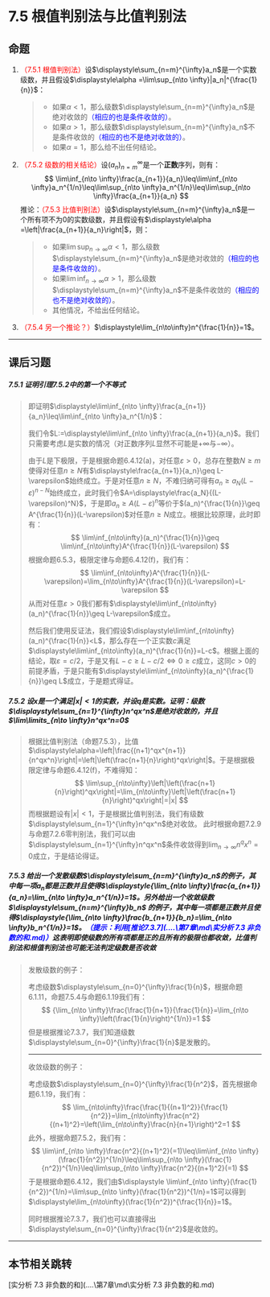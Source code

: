 # 7.5 根值判别法与比值判别法

## 命题

1. <font color=red>（7.5.1 根值判别法）</font>设$\displaystyle\sum_{n=m}^{\infty}a_n$是一个实数级数，并且假设$\displaystyle\alpha =\lim\sup_{n\to \infty}|a_n|^{\frac{1}{n}}$：

   > * 如果$\alpha <1$，那么级数$\displaystyle\sum_{n=m}^{\infty}a_n$是绝对收敛的<font color=blue>（相应的也是条件收敛的）</font>。
   > * 如果$\alpha >1$，那么级数$\displaystyle\sum_{n=m}^{\infty}a_n$不是条件收敛的<font color=blue>（相应的也不是绝对收敛的）</font>。
   > * 如果$\alpha =1$，那么给不出任何结论。

2. <font color=red>（7.5.2 级数的相关结论）</font>设$(a_n)_{n=m}^\infty$是一个**正数**序列，则有：
   $$
   \lim\inf_{n\to \infty}\frac{a_{n+1}}{a_n}\leq\lim\inf_{n\to \infty}a_n^{1/n}\leq\lim\sup_{n\to \infty}a_n^{1/n}\leq\lim\sup_{n\to \infty}\frac{a_{n+1}}{a_n}
   $$
   推论：<font color=red>（7.5.3 比值判别法）</font>设$\displaystyle\sum_{n=m}^{\infty}a_n$是一个所有项不为$0$的实数级数，并且假设有$\displaystyle\alpha =\left|\frac{a_{n+1}}{a_n}\right|$，则：
   
   > * 如果$\displaystyle\lim\sup_{n\to \infty}\alpha<1$，那么级数$\displaystyle\sum_{n=m}^{\infty}a_n$是绝对收敛的<font color=blue>（相应的也是条件收敛的）</font>。
   > * 如果$\displaystyle\lim\inf_{n\to \infty}\alpha>1$，那么级数$\displaystyle\sum_{n=m}^{\infty}a_n$不是条件收敛的<font color=blue>（相应的也不是绝对收敛的）</font>。
   > * 其他情况，不给出任何结论。
   
3. <font color=red>（7.5.4 另一个推论？）</font>$\displaystyle\lim_{n\to\infty}n^{\frac{1}{n}}=1$。

---

## 课后习题

##### 7.5.1 证明引理7.5.2中的第一个不等式

> 即证明$\displaystyle\lim\inf_{n\to \infty}\frac{a_{n+1}}{a_n}\leq\lim\inf_{n\to \infty}a_n^{1/n}$：
>
> 我们令$L:=\displaystyle\lim\inf_{n\to \infty}\frac{a_{n+1}}{a_n}$。我们只需要考虑$L$是实数的情况（对正数序列$L$显然不可能是$+\infty$与$-\infty$）。
>
> 由于$L$是下极限，于是根据命题6.4.12(a)，对任意$\varepsilon>0$，总存在整数$N\geq m$使得对任意$n\geq N$有$\displaystyle\frac{a_{n+1}}{a_n}\geq L-\varepsilon$始终成立。于是对任意$n\geq N$，不难归纳可得有$a_n\geq a_N(L-\varepsilon)^{n-N}$始终成立，此时我们令$A=\displaystyle\frac{a_N}{(L-\varepsilon)^N}$，于是即$a_n\geq A(L-\varepsilon)^n$等价于$(a_n)^{\frac{1}{n}}\geq A^{\frac{1}{n}}(L-\varepsilon)$对任意$n\geq N$成立。根据比较原理，此时即有：
> $$
> \lim\inf_{n\to\infty}(a_n)^{\frac{1}{n}}\geq \lim\inf_{n\to\infty}A^{\frac{1}{n}}(L-\varepsilon)
> $$
> 根据命题6.5.3，极限定律与命题6.4.12(f)，我们有：
> $$
> \lim\inf_{n\to\infty}A^{\frac{1}{n}}(L-\varepsilon)=\lim_{n\to\infty}A^{\frac{1}{n}}(L-\varepsilon)=L-\varepsilon
> $$
> 从而对任意$\varepsilon>0$我们都有$\displaystyle\lim\inf_{n\to\infty}(a_n)^{\frac{1}{n}}\geq L-\varepsilon$成立。
>
> 然后我们使用反证法，我们假设$\displaystyle\lim\inf_{n\to\infty}(a_n)^{\frac{1}{n}}<L$，那么存在一个正实数$c$满足$\displaystyle\lim\inf_{n\to\infty}(a_n)^{\frac{1}{n}}=L-c$。根据上面的结论，取$\varepsilon=c/2$，于是又有$L-c\geq L-c/2\iff 0\geq c$成立，这同$c>0$的前提矛盾，于是只能有$\displaystyle\lim\inf_{n\to\infty}(a_n)^{\frac{1}{n}}\geq L$成立，于是题式得证。

##### 7.5.2 设$x$是一个满足$\left|x\right|<1$的实数，并设$q$是实数。证明：级数$\displaystyle\sum_{n=1}^{\infty}n^qx^n$是绝对收敛的，并且$\lim\limits_{n\to \infty}n^qx^n=0$

>根据比值判别法（命题7.5.3），比值$\displaystyle\alpha=\left|\frac{(n+1)^qx^{n+1}}{n^qx^n}\right|=\left|\left(\frac{n+1}{n}\right)^qx\right|$。于是根据极限定律与命题6.4.12(f)，不难得知：
>$$
>\lim\sup_{n\to\infty}\left|\left(\frac{n+1}{n}\right)^qx\right|=\lim_{n\to\infty}\left|\left(\frac{n+1}{n}\right)^qx\right|=|x|
>$$
>而根据题设有$|x|<1$，于是根据比值判别法，我们有级数$\displaystyle\sum_{n=1}^{\infty}n^qx^n$绝对收敛。 此时根据命题7.2.9与命题7.2.6零判别法，我们可以由$\displaystyle\sum_{n=1}^{\infty}n^qx^n$条件收敛得到$\displaystyle\lim_{n\to \infty}n^qx^n=0$成立，于是结论得证。

##### 7.5.3 给出一个发散级数$\displaystyle\sum_{n=m}^{\infty}a_n$的例子，其中每一项$a_n$都是正数并且使得$\displaystyle{\lim_{n\to \infty}\frac{a_{n+1}}{a_n}=\lim_{n\to \infty}a_n^{1/n}}=1$。另外给出一个收敛级数$\displaystyle\sum_{n=m}^{\infty}b_n$ 的例子，其中每一项都是正数并且使得$\displaystyle{\lim_{n\to \infty}\frac{b_{n+1}}{b_n}=\lim_{n\to \infty}b_n^{1/n}}=1$。<font color=blue>（提示：利用[推论7.3.7](..\..\第7章\md\实分析 7.3 非负数的和.md)）</font>这表明即使级数的所有项都是正的且所有的极限也都收敛，比值判别法和根值判别法也可能无法判定级数是否收敛

> 发散级数的例子：
>
> 考虑级数$\displaystyle\sum_{n=0}^{\infty}\frac{1}{n}$，根据命题6.1.11，命题7.5.4与命题6.1.19我们有：
> $$
> {\lim_{n\to \infty}\frac{\frac{1}{n+1}}{\frac{1}{n}}=\lim_{n\to \infty}\left(\frac{1}{n}\right)^{1/n}}=1
> $$
> 但是根据推论7.3.7，我们知道级数$\displaystyle\sum_{n=0}^{\infty}\frac{1}{n}$是发散的。
>
> ---
>
> 收敛级数的例子：
>
> 考虑级数$\displaystyle\sum_{n=0}^{\infty}\frac{1}{n^2}$，首先根据命题6.1.19，我们有：
> $$
> \lim_{n\to\infty}\frac{\frac{1}{(n+1)^2}}{\frac{1}{n^2}}=\lim_{n\to\infty}\frac{n^2}{(n+1)^2}=\left(\lim_{n\to\infty}\frac{n}{n+1}\right)^2=1
> $$
> 此外，根据命题7.5.2，我们有：
> $$
> \lim\inf_{n\to \infty}\frac{n^2}{(n+1)^2}(=1)\leq\lim\inf_{n\to \infty}(\frac{1}{n^2})^{1/n}\leq\lim\sup_{n\to \infty}(\frac{1}{n^2})^{1/n}\leq\lim\sup_{n\to \infty}\frac{n^2}{(n+1)^2}(=1)
> $$
> 于是根据命题6.4.12，我们由$\displaystyle \lim\inf_{n\to \infty}(\frac{1}{n^2})^{1/n}=\lim\sup_{n\to \infty}(\frac{1}{n^2})^{1/n}=1$可以得到$\displaystyle\lim_{n\to\infty}(\frac{1}{n^2})^{\frac{1}{n}}=1$。
>
> 同时根据推论7.3.7，我们也可以直接得出$\displaystyle\sum_{n=0}^{\infty}\frac{1}{n^2}$是收敛的。

---

## 本节相关跳转

[实分析 7.3 非负数的和](..\..\第7章\md\实分析 7.3 非负数的和.md)